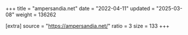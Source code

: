 +++
title = "ampersandia.net"
date = "2022-04-11"
updated = "2025-03-08"
weight = 136262

[extra]
source = "https://ampersandia.net/"
ratio = 3
size = 133
+++

